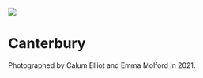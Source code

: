 <a href="https://juncture-digital.org"><img src="https://gitcdn.link/repo/jstor-labs/juncture/main/images/ve-button.png"></a>

<param ve-config header="header" main="now-and-then">

<param ve-compare url="https://stor.artstor.org/stor/10970784-2155-498d-8b05-d8586b1f67d0" label="High Street, Canterbury (2021)" attribution="Calum Elliot and Emma Molford">
<param ve-compare url="https://stor.artstor.org/stor/9eed092d-8c44-43fb-953f-dcc6e3583cac" label="High Street, Canterbury - Pre-1905">

# Canterbury

Photographed by Calum Elliot and Emma Molford in 2021.
